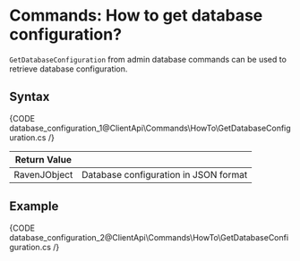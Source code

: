 # Commands: How to get database configuration?

`GetDatabaseConfiguration` from admin database commands can be used to retrieve database configuration.

## Syntax

{CODE database_configuration_1@ClientApi\Commands\HowTo\GetDatabaseConfiguration.cs /}

| Return Value | |
| ------------- | ----- |
| RavenJObject | Database configuration in JSON format |

## Example

{CODE database_configuration_2@ClientApi\Commands\HowTo\GetDatabaseConfiguration.cs /}

